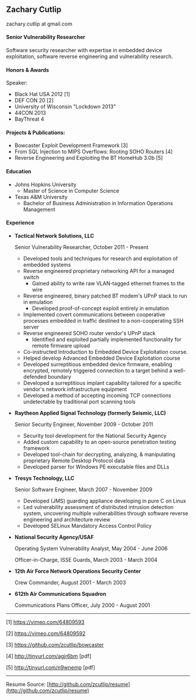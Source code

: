## Zachary Cutlip
zachary.cutlip at gmail.com

#### Senior Vulnerability Researcher

Software security researcher with expertise in embedded device exploitation, software reverse engineering and vulnerability research.

#### Honors & Awards

Speaker:
* Black Hat USA 2012 [1]
* DEF CON 20 [2]
* University of Wisconsin "Lockdown 2013"
* 44CON 2013
* BayThreat 4


#### Projects & Publications:
* Bowcaster Exploit Development Framework [3]
* From SQL Injection to MIPS Overflows: Rooting SOHO Routers [4]
* Reverse Engineering and Exploiting the BT HomeHub 3.0b [5]

#### Education
* Johns Hopkins University
    * Master of Science in Computer Science
* Texas A&M University
    * Bachelor of Business Administration in Information Operations Management

#### Experience

*   **Tactical Network Solutions, LLC**

    Senior Vulnerability Researcher, October 2011 - Present

    - Developed tools and techniques for research and exploitation of embedded systems
    - Reverse engineered proprietary networking API for a managed switch
      - Gained ability to write raw VLAN-tagged ethernet frames to the wire
    - Reverse engineered, binary patched BT modem's UPnP stack to run in emulation
      - Developed proof-of-concept exploit entirely in emulation
    - Implemented covert communications between cooperative processes embedded in traffic destined to a non-cooperating SSH server
    - Reverse engineered SOHO router vendor's UPnP stack
      - Identified and exploited partially implemented functionality for remote firmware upload
    - Co-instructed Introduction to Embedded Device Exploitation course. 
    - Helped develop Advanced Embedded Device Exploitation course
    - Developed surreptitious embedded device firmware, enabling encrypted, remotely triggered connection to a target behind a well-defended boundary
    - Developed a surreptitious implant capability tailored for a specific vendor's network infrastructure equipment
    - Developed a method of accepting incoming TCP connections undetectable by traditional port scanning tools


*   **Raytheon Applied Signal Technology (formerly Seismic, LLC)**
    
    Senior Security Engineer, November 2009 - October 2011
    
    - Security tool development for the National Security Agency
    - Added custom capability to an open-source penetration testing framework
    - Developed tool-chain for decrypting, analyzing, & manipulating proprietary Remote Desktop Protocol data
    - Developed parser for Windows PE executable files and DLLs
  
*   **Tresys Technology, LLC**
    
    Senior Software Engineer, March 2007 - November 2009

    - Developed (JMS) guarding appliance developing in pure C on Linux
    - Led vulnerability assessment of distributed intrusion detection system, uncovering multiple vulnerabilities through software reverse engineering and architecture review
    - Developed SELinux Mandatory Access Control Policy

*   **National Security Agency/USAF**

    Operating System Vulnerability Analyst, May 2004 - June 2006
    
    Officer-in-Charge, ISSE Guards, March 2003 - March 2004
    

* **12th Air Force Network Operations Security Center**

    Crew Commander, August 2001 - March 2003
    
* **612th Air Communications Squadron**

    Communications Plans Officer, July 2000 - August 2001

* * * *

[1] <https://vimeo.com/64809593>

[2] <https://vimeo.com/64809592>

[3] <https://github.com/zcutlip/bowcaster>

[4] <http://tinyurl.com/agjr6bm> [pdf]

[5] <http://tinyurl.com/n9wnemp> [pdf]

-------
Resume Source: [http://github.com/zcutlip/resume](http://github.com/zcutlip/resume)
